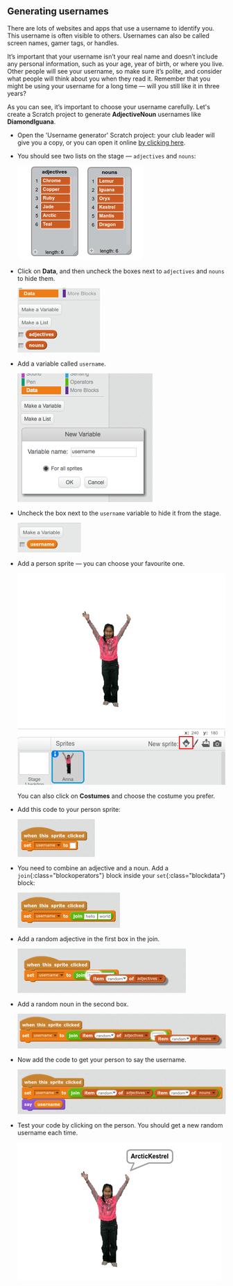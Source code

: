 ## Generating usernames

There are lots of websites and apps that use a username to identify you. This username is often visible to others. Usernames can also be called screen names, gamer tags, or handles. 

It’s important that your username isn’t your real name and doesn’t include any personal information, such as your age, year of birth, or where you live. Other people will see your username, so make sure it’s polite, and consider what people will think about you when they read it. Remember that you might be using your username for a long time — will you still like it in three years? 

As you can see, it’s important to choose your username carefully. Let's create a Scratch project to generate **AdjectiveNoun** usernames like __DiamondIguana__. 

+ Open the 'Username generator' Scratch project: your club leader will give you a copy, or you can open it online <a href="http://jumpto.cc/username-go" target="_blank">by clicking here</a>.

+ You should see two lists on the stage — `adjectives` and `nouns`:

	![screenshot](images/usernames-lists.png)

+ Click on **Data**, and then uncheck the boxes next to `adjectives` and `nouns` to hide them.

	![screenshot](images/usernames-hide.png)
	
+ Add a variable called `username`.

	![screenshot](images/usernames-variable.png)
	
+ Uncheck the box next to the `username` variable to hide it from the stage.

	![screenshot](images/usernames-hide-variable.png)

+ Add a person sprite — you can choose your favourite one. 

	![screenshot](images/usernames-person.png)
	
	You can also click on **Costumes** and choose the costume you prefer.

+ Add this code to your person sprite:

	![screenshot](images/usernames-clicked.png)
	
+ You need to combine an adjective and a noun. Add a `join`{:class="blockoperators"} block inside your `set`{:class="blockdata"} block:

	![screenshot](images/usernames-join.png)
	
+ Add a random adjective in the first box in the join.

	![screenshot](images/usernames-adjective.png)
	
+ Add a random noun in the second box.

	![screenshot](images/usernames-noun.png)
	
+ Now add the code to get your person to say the username.

	![screenshot](images/usernames-say.png)

+ Test your code by clicking on the person. You should get a new random username each time. 

	![screenshot](images/usernames-click.png)




